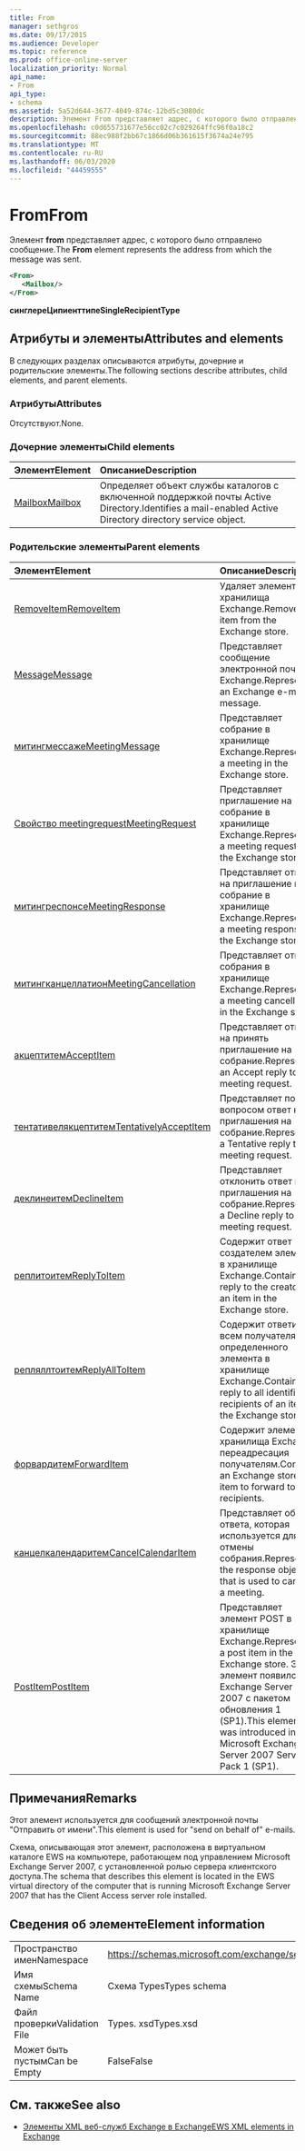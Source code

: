 ```yaml
---
title: From
manager: sethgros
ms.date: 09/17/2015
ms.audience: Developer
ms.topic: reference
ms.prod: office-online-server
localization_priority: Normal
api_name:
- From
api_type:
- schema
ms.assetid: 5a52d644-3677-4049-874c-12bd5c3080dc
description: Элемент From представляет адрес, с которого было отправлено сообщение.
ms.openlocfilehash: c0d655731677e56cc02c7c029264ffc96f0a18c2
ms.sourcegitcommit: 88ec988f2bb67c1866d06b361615f3674a24e795
ms.translationtype: MT
ms.contentlocale: ru-RU
ms.lasthandoff: 06/03/2020
ms.locfileid: "44459555"
---
```

# <a name="from"></a><span data-ttu-id="46f61-103">From</span><span class="sxs-lookup"><span data-stu-id="46f61-103">From</span></span>

<span data-ttu-id="46f61-104">Элемент **from** представляет адрес, с которого было отправлено сообщение.</span><span class="sxs-lookup"><span data-stu-id="46f61-104">The **From** element represents the address from which the message was sent.</span></span> 
  
```xml
<From>
   <Mailbox/>
</From>
```

 <span data-ttu-id="46f61-105">**синглереЦипиенттипе**</span><span class="sxs-lookup"><span data-stu-id="46f61-105">**SingleRecipientType**</span></span>
## <a name="attributes-and-elements"></a><span data-ttu-id="46f61-106">Атрибуты и элементы</span><span class="sxs-lookup"><span data-stu-id="46f61-106">Attributes and elements</span></span>

<span data-ttu-id="46f61-107">В следующих разделах описываются атрибуты, дочерние и родительские элементы.</span><span class="sxs-lookup"><span data-stu-id="46f61-107">The following sections describe attributes, child elements, and parent elements.</span></span>
  
### <a name="attributes"></a><span data-ttu-id="46f61-108">Атрибуты</span><span class="sxs-lookup"><span data-stu-id="46f61-108">Attributes</span></span>

<span data-ttu-id="46f61-109">Отсутствуют.</span><span class="sxs-lookup"><span data-stu-id="46f61-109">None.</span></span>
  
### <a name="child-elements"></a><span data-ttu-id="46f61-110">Дочерние элементы</span><span class="sxs-lookup"><span data-stu-id="46f61-110">Child elements</span></span>

|<span data-ttu-id="46f61-111">**Элемент**</span><span class="sxs-lookup"><span data-stu-id="46f61-111">**Element**</span></span>|<span data-ttu-id="46f61-112">**Описание**</span><span class="sxs-lookup"><span data-stu-id="46f61-112">**Description**</span></span>|
|:-----|:-----|
|[<span data-ttu-id="46f61-113">Mailbox</span><span class="sxs-lookup"><span data-stu-id="46f61-113">Mailbox</span></span>](mailbox.md) <br/> |<span data-ttu-id="46f61-114">Определяет объект службы каталогов с включенной поддержкой почты Active Directory.</span><span class="sxs-lookup"><span data-stu-id="46f61-114">Identifies a mail-enabled Active Directory directory service object.</span></span>  <br/> |
   
### <a name="parent-elements"></a><span data-ttu-id="46f61-115">Родительские элементы</span><span class="sxs-lookup"><span data-stu-id="46f61-115">Parent elements</span></span>

|<span data-ttu-id="46f61-116">**Элемент**</span><span class="sxs-lookup"><span data-stu-id="46f61-116">**Element**</span></span>|<span data-ttu-id="46f61-117">**Описание**</span><span class="sxs-lookup"><span data-stu-id="46f61-117">**Description**</span></span>|
|:-----|:-----|
|[<span data-ttu-id="46f61-118">RemoveItem</span><span class="sxs-lookup"><span data-stu-id="46f61-118">RemoveItem</span></span>](removeitem.md) <br/> |<span data-ttu-id="46f61-119">Удаляет элемент из хранилища Exchange.</span><span class="sxs-lookup"><span data-stu-id="46f61-119">Removes an item from the Exchange store.</span></span>  <br/> |
|[<span data-ttu-id="46f61-120">Message</span><span class="sxs-lookup"><span data-stu-id="46f61-120">Message</span></span>](message-ex15websvcsotherref.md) <br/> |<span data-ttu-id="46f61-121">Представляет сообщение электронной почты Exchange.</span><span class="sxs-lookup"><span data-stu-id="46f61-121">Represents an Exchange e-mail message.</span></span>  <br/> |
|[<span data-ttu-id="46f61-122">митингмессаже</span><span class="sxs-lookup"><span data-stu-id="46f61-122">MeetingMessage</span></span>](meetingmessage.md) <br/> |<span data-ttu-id="46f61-123">Представляет собрание в хранилище Exchange.</span><span class="sxs-lookup"><span data-stu-id="46f61-123">Represents a meeting in the Exchange store.</span></span>  <br/> |
|[<span data-ttu-id="46f61-124">Свойство meetingrequest</span><span class="sxs-lookup"><span data-stu-id="46f61-124">MeetingRequest</span></span>](meetingrequest.md) <br/> |<span data-ttu-id="46f61-125">Представляет приглашение на собрание в хранилище Exchange.</span><span class="sxs-lookup"><span data-stu-id="46f61-125">Represents a meeting request in the Exchange store.</span></span>  <br/> |
|[<span data-ttu-id="46f61-126">митингреспонсе</span><span class="sxs-lookup"><span data-stu-id="46f61-126">MeetingResponse</span></span>](meetingresponse.md) <br/> |<span data-ttu-id="46f61-127">Представляет ответ на приглашение на собрание в хранилище Exchange.</span><span class="sxs-lookup"><span data-stu-id="46f61-127">Represents a meeting response in the Exchange store.</span></span>  <br/> |
|[<span data-ttu-id="46f61-128">митингканцеллатион</span><span class="sxs-lookup"><span data-stu-id="46f61-128">MeetingCancellation</span></span>](meetingcancellation.md) <br/> |<span data-ttu-id="46f61-129">Представляет отмену собрания в хранилище Exchange.</span><span class="sxs-lookup"><span data-stu-id="46f61-129">Represents a meeting cancellation in the Exchange store.</span></span>  <br/> |
|[<span data-ttu-id="46f61-130">акцептитем</span><span class="sxs-lookup"><span data-stu-id="46f61-130">AcceptItem</span></span>](acceptitem.md) <br/> |<span data-ttu-id="46f61-131">Представляет ответ на принять приглашение на собрание.</span><span class="sxs-lookup"><span data-stu-id="46f61-131">Represents an Accept reply to a meeting request.</span></span>  <br/> |
|[<span data-ttu-id="46f61-132">тентативелякцептитем</span><span class="sxs-lookup"><span data-stu-id="46f61-132">TentativelyAcceptItem</span></span>](tentativelyacceptitem.md) <br/> |<span data-ttu-id="46f61-133">Представляет под вопросом ответ на приглашения на собрание.</span><span class="sxs-lookup"><span data-stu-id="46f61-133">Represents a Tentative reply to a meeting request.</span></span>  <br/> |
|[<span data-ttu-id="46f61-134">деклинеитем</span><span class="sxs-lookup"><span data-stu-id="46f61-134">DeclineItem</span></span>](declineitem.md) <br/> |<span data-ttu-id="46f61-135">Представляет отклонить ответ на приглашения на собрание.</span><span class="sxs-lookup"><span data-stu-id="46f61-135">Represents a Decline reply to a meeting request.</span></span>  <br/> |
|[<span data-ttu-id="46f61-136">реплитоитем</span><span class="sxs-lookup"><span data-stu-id="46f61-136">ReplyToItem</span></span>](replytoitem.md) <br/> |<span data-ttu-id="46f61-137">Содержит ответ создателем элемента в хранилище Exchange.</span><span class="sxs-lookup"><span data-stu-id="46f61-137">Contains a reply to the creator of an item in the Exchange store.</span></span>  <br/> |
|[<span data-ttu-id="46f61-138">репляллтоитем</span><span class="sxs-lookup"><span data-stu-id="46f61-138">ReplyAllToItem</span></span>](replyalltoitem.md) <br/> |<span data-ttu-id="46f61-139">Содержит ответить всем получателям определенного элемента в хранилище Exchange.</span><span class="sxs-lookup"><span data-stu-id="46f61-139">Contains a reply to all identified recipients of an item in the Exchange store.</span></span>  <br/> |
|[<span data-ttu-id="46f61-140">форвардитем</span><span class="sxs-lookup"><span data-stu-id="46f61-140">ForwardItem</span></span>](forwarditem.md) <br/> |<span data-ttu-id="46f61-141">Содержит элемент хранилища Exchange переадресация получателям.</span><span class="sxs-lookup"><span data-stu-id="46f61-141">Contains an Exchange store item to forward to recipients.</span></span>  <br/> |
|[<span data-ttu-id="46f61-142">канцелкалендаритем</span><span class="sxs-lookup"><span data-stu-id="46f61-142">CancelCalendarItem</span></span>](cancelcalendaritem.md) <br/> |<span data-ttu-id="46f61-143">Представляет объект ответа, которая используется для отмены собрания.</span><span class="sxs-lookup"><span data-stu-id="46f61-143">Represents the response object that is used to cancel a meeting.</span></span>  <br/> |
|[<span data-ttu-id="46f61-144">PostItem</span><span class="sxs-lookup"><span data-stu-id="46f61-144">PostItem</span></span>](postitem.md) <br/> |<span data-ttu-id="46f61-145">Представляет элемент POST в хранилище Exchange.</span><span class="sxs-lookup"><span data-stu-id="46f61-145">Represents a post item in the Exchange store.</span></span> <span data-ttu-id="46f61-146">Этот элемент появился в Exchange Server 2007 с пакетом обновления 1 (SP1).</span><span class="sxs-lookup"><span data-stu-id="46f61-146">This element was introduced in Microsoft Exchange Server 2007 Service Pack 1 (SP1).</span></span>  <br/> |
   
## <a name="remarks"></a><span data-ttu-id="46f61-147">Примечания</span><span class="sxs-lookup"><span data-stu-id="46f61-147">Remarks</span></span>

<span data-ttu-id="46f61-148">Этот элемент используется для сообщений электронной почты "Отправить от имени".</span><span class="sxs-lookup"><span data-stu-id="46f61-148">This element is used for "send on behalf of" e-mails.</span></span>
  
<span data-ttu-id="46f61-149">Схема, описывающая этот элемент, расположена в виртуальном каталоге EWS на компьютере, работающем под управлением Microsoft Exchange Server 2007, с установленной ролью сервера клиентского доступа.</span><span class="sxs-lookup"><span data-stu-id="46f61-149">The schema that describes this element is located in the EWS virtual directory of the computer that is running Microsoft Exchange Server 2007 that has the Client Access server role installed.</span></span>
  
## <a name="element-information"></a><span data-ttu-id="46f61-150">Сведения об элементе</span><span class="sxs-lookup"><span data-stu-id="46f61-150">Element information</span></span>

|||
|:-----|:-----|
|<span data-ttu-id="46f61-151">Пространство имен</span><span class="sxs-lookup"><span data-stu-id="46f61-151">Namespace</span></span>  <br/> |https://schemas.microsoft.com/exchange/services/2006/types  <br/> |
|<span data-ttu-id="46f61-152">Имя схемы</span><span class="sxs-lookup"><span data-stu-id="46f61-152">Schema Name</span></span>  <br/> |<span data-ttu-id="46f61-153">Схема Types</span><span class="sxs-lookup"><span data-stu-id="46f61-153">Types schema</span></span>  <br/> |
|<span data-ttu-id="46f61-154">Файл проверки</span><span class="sxs-lookup"><span data-stu-id="46f61-154">Validation File</span></span>  <br/> |<span data-ttu-id="46f61-155">Types. xsd</span><span class="sxs-lookup"><span data-stu-id="46f61-155">Types.xsd</span></span>  <br/> |
|<span data-ttu-id="46f61-156">Может быть пустым</span><span class="sxs-lookup"><span data-stu-id="46f61-156">Can be Empty</span></span>  <br/> |<span data-ttu-id="46f61-157">False</span><span class="sxs-lookup"><span data-stu-id="46f61-157">False</span></span>  <br/> |
   
## <a name="see-also"></a><span data-ttu-id="46f61-158">См. также</span><span class="sxs-lookup"><span data-stu-id="46f61-158">See also</span></span>



- [<span data-ttu-id="46f61-159">Элементы XML веб-служб Exchange в Exchange</span><span class="sxs-lookup"><span data-stu-id="46f61-159">EWS XML elements in Exchange</span></span>](ews-xml-elements-in-exchange.md)

